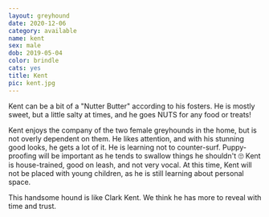 ```yaml
---
layout: greyhound
date: 2020-12-06
category: available
name: kent
sex: male
dob: 2019-05-04
color: brindle
cats: yes
title: Kent
pic: kent.jpg
---
```

Kent can be a bit of a "Nutter Butter" according to his fosters. He is mostly sweet, but a little salty at times, and he goes NUTS for any food or treats! 

Kent enjoys the company of the two female greyhounds in the home, but is not overly dependent on them. He likes attention, and with his stunning good looks, he gets a lot of it. He is learning not to counter-surf. Puppy-proofing will be important as he tends to swallow things he shouldn't 🙄 Kent is house-trained, good on leash, and not very vocal. At this time, Kent will not be placed with young children, as he is still learning about personal space. 

This handsome hound is like Clark Kent. We think he has more to reveal with time and trust.

